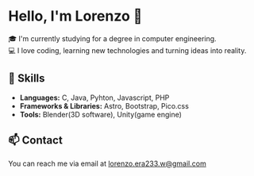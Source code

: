 # Hello, I'm Lorenzo 👋

🎓 I'm currently studying for a degree in computer engineering.  
💻 I love coding, learning new technologies and turning ideas into reality.  

## 🌟 Skills
- **Languages:** C, Java, Pyhton, Javascript, PHP
- **Frameworks & Libraries:** Astro, Bootstrap, Pico.css
- **Tools:** Blender(3D software), Unity(game engine)

## 📫 Contact
You can reach me via email at [lorenzo.era233.w@gmail.com](mailto:lorenzo.era233.w@gmail.com)
